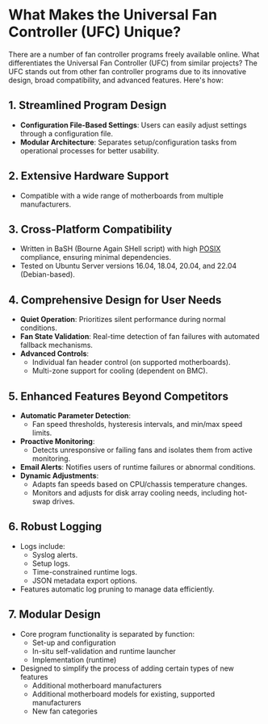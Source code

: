 # What Makes the Universal Fan Controller (UFC) Unique?

There are a number of fan controller programs freely available online. What differentiates the Universal Fan Controller (UFC) from similar projects? The UFC stands out from other fan controller programs due to its innovative design, broad compatibility, and advanced features. Here's how:

## 1. Streamlined Program Design
- **Configuration File-Based Settings**: Users can easily adjust settings through a configuration file.
- **Modular Architecture**: Separates setup/configuration tasks from operational processes for better usability.

## 2. Extensive Hardware Support
- Compatible with a wide range of motherboards from multiple manufacturers.

## 3. Cross-Platform Compatibility
- Written in BaSH (Bourne Again SHell script) with high [POSIX](/documentation/details/posix-support.md) compliance, ensuring minimal dependencies.
- Tested on Ubuntu Server versions 16.04, 18.04, 20.04, and 22.04 (Debian-based).

## 4. Comprehensive Design for User Needs
- **Quiet Operation**: Prioritizes silent performance during normal conditions.
- **Fan State Validation**: Real-time detection of fan failures with automated fallback mechanisms.
- **Advanced Controls**:
  - Individual fan header control (on supported motherboards).
  - Multi-zone support for cooling (dependent on BMC).

## 5. Enhanced Features Beyond Competitors
- **Automatic Parameter Detection**:
  - Fan speed thresholds, hysteresis intervals, and min/max speed limits.
- **Proactive Monitoring**:
  - Detects unresponsive or failing fans and isolates them from active monitoring.
- **Email Alerts**: Notifies users of runtime failures or abnormal conditions.
- **Dynamic Adjustments**:
  - Adapts fan speeds based on CPU/chassis temperature changes.
  - Monitors and adjusts for disk array cooling needs, including hot-swap drives.

## 6. Robust Logging
- Logs include:
  - Syslog alerts.
  - Setup logs.
  - Time-constrained runtime logs.
  - JSON metadata export options.
- Features automatic log pruning to manage data efficiently.

## 7. Modular Design
- Core program functionality is separated by function:
  - Set-up and configuration
  - In-situ self-validation and runtime launcher
  - Implementation (runtime)
- Designed to simplify the process of adding certain types of new features
  - Additional motherboard manufacturers
  - Additional motherboard models for existing, supported manufacturers
  - New fan categories
